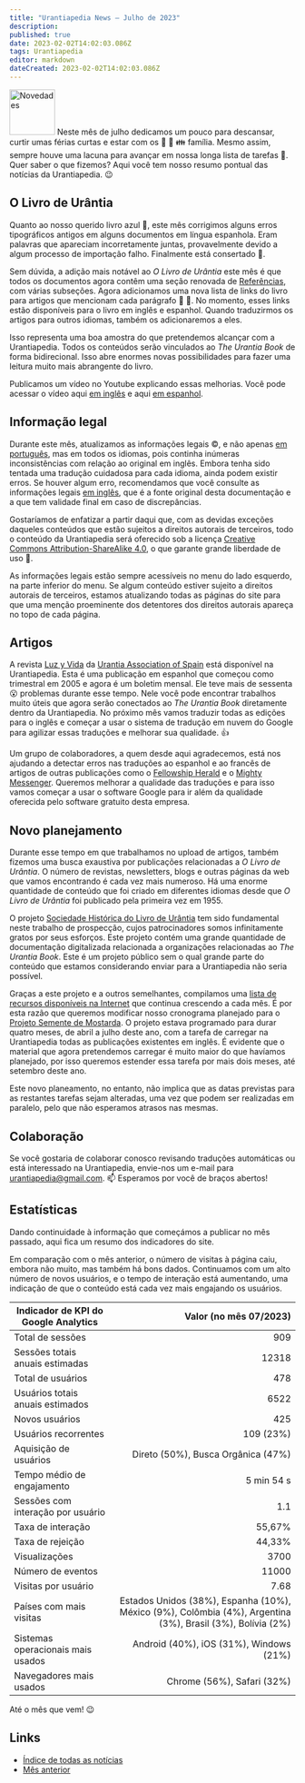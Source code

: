 ```yaml
---
title: "Urantiapedia News — Julho de 2023"
description: 
published: true
date: 2023-02-02T14:02:03.086Z
tags: Urantiapedia
editor: markdown
dateCreated: 2023-02-02T14:02:03.086Z
---
```


<img src="/_assets/svg/icon-news.svg" alt="Novedades" style="width: 80px;"> Neste mês de julho dedicamos um pouco para descansar, curtir umas férias curtas e estar com os :sunrise: :tropical_drink: :family: família. Mesmo assim, sempre houve uma lacuna para avançar em nossa longa lista de tarefas :card_index:. Quer saber o que fizemos? Aqui você tem nosso resumo pontual das notícias da Urantiapedia. :wink: 

## O Livro de Urântia

Quanto ao nosso querido livro azul :blue_book:, este mês corrigimos alguns erros tipográficos antigos em alguns documentos em língua espanhola. Eram palavras que apareciam incorretamente juntas, provavelmente devido a algum processo de importação falho. Finalmente está consertado :wrench:.

Sem dúvida, a adição mais notável ao _O Livro de Urântia_ este mês é que todos os documentos agora contêm uma seção renovada de [Referências](/en/The_Urantia_Book/0#references), com várias subseções. Agora adicionamos uma nova lista de links do livro para artigos que mencionam cada parágrafo :clap: :clap:. No momento, esses links estão disponíveis para o livro em inglês e espanhol. Quando traduzirmos os artigos para outros idiomas, também os adicionaremos a eles. 

Isso representa uma boa amostra do que pretendemos alcançar com a Urantiapedia. Todos os conteúdos serão vinculados ao _The Urantia Book_ de forma bidirecional. Isso abre enormes novas possibilidades para fazer uma leitura muito mais abrangente do livro.

Publicamos um vídeo no Youtube explicando essas melhorias. Você pode acessar o vídeo aqui [em inglês](https://youtu.be/m-efK0fbtw4) e aqui [em espanhol](https://youtu.be/QfVHUxpPrjA). 

## Informação legal 

Durante este mês, atualizamos as informações legais :copyright:, e não apenas [em português](/pt/license), mas em todos os idiomas, pois continha inúmeras inconsistências com relação ao original em inglês. Embora tenha sido tentada uma tradução cuidadosa para cada idioma, ainda podem existir erros. Se houver algum erro, recomendamos que você consulte as informações legais [em inglês](/en/license), que é a fonte original desta documentação e a que tem validade final em caso de discrepâncias.

Gostaríamos de enfatizar a partir daqui que, com as devidas exceções daqueles conteúdos que estão sujeitos a direitos autorais de terceiros, todo o conteúdo da Urantiapedia será oferecido sob a licença [Creative Commons Attribution-ShareAlike 4.0](https://creativecommons.org/licenses/by-sa/4.0/deed.es), o que garante grande liberdade de uso :sparkling_heart:. 

As informações legais estão sempre acessíveis no menu do lado esquerdo, na parte inferior do menu. Se algum conteúdo estiver sujeito a direitos autorais de terceiros, estamos atualizando todas as páginas do site para que uma menção proeminente dos detentores dos direitos autorais apareça no topo de cada página. 

## Artigos

A revista [Luz y Vida](/es/index/articles_luz_y_vida) da [Urantia Association of Spain](https://aue.urantia-association.org/) está disponível na Urantiapedia. Esta é uma publicação em espanhol que começou como trimestral em 2005 e agora é um boletim mensal. Ele teve mais de sessenta :open_mouth: problemas durante esse tempo. Nele você pode encontrar trabalhos muito úteis que agora serão conectados ao _The Urantia Book_ diretamente dentro da Urantiapedia. No próximo mês vamos traduzir todas as edições para o inglês e começar a usar o sistema de tradução em nuvem do Google para agilizar essas traduções e melhorar sua qualidade. :+1:

Um grupo de colaboradores, a quem desde aqui agradecemos, está nos ajudando a detectar erros nas traduções ao espanhol e ao francês de artigos de outras publicações como o [Fellowship Herald](/en/index/articles_herald) e o [Mighty Messenger](/en/index/articles_mighty_messenger). Queremos melhorar a qualidade das traduções e para isso vamos começar a usar o software Google para ir além da qualidade oferecida pelo software gratuito desta empresa. 

## Novo planejamento

Durante esse tempo em que trabalhamos no upload de artigos, também fizemos uma busca exaustiva por publicações relacionadas a _O Livro de Urântia_. O número de revistas, newsletters, blogs e outras páginas da web que vamos encontrando é cada vez mais numeroso. Há uma enorme quantidade de conteúdo que foi criado em diferentes idiomas desde que _O Livro de Urântia_ foi publicado pela primeira vez em 1955.

O projeto [Sociedade Histórica do Livro de Urântia](https://ubhs.hosted-by-files.com/http/DocTypesIndex.html) tem sido fundamental neste trabalho de prospecção, cujos patrocinadores somos infinitamente gratos por seus esforços. Este projeto contém uma grande quantidade de documentação digitalizada relacionada a organizações relacionadas ao _The Urantia Book_. Este é um projeto público sem o qual grande parte do conteúdo que estamos considerando enviar para a Urantiapedia não seria possível.

Graças a este projeto e a outros semelhantes, compilamos uma [lista de recursos disponíveis na Internet](/pt/help/websites) que continua crescendo a cada mês. É por esta razão que queremos modificar nosso cronograma planejado para o [Projeto Semente de Mostarda](https://www.urantia.org/news/2023-03/mustard-seed-grants-program). O projeto estava programado para durar quatro meses, de abril a julho deste ano, com a tarefa de carregar na Urantiapedia todas as publicações existentes em inglês. É evidente que o material que agora pretendemos carregar é muito maior do que havíamos planejado, por isso queremos estender essa tarefa por mais dois meses, até setembro deste ano.

Este novo planeamento, no entanto, não implica que as datas previstas para as restantes tarefas sejam alteradas, uma vez que podem ser realizadas em paralelo, pelo que não esperamos atrasos nas mesmas. 

## Colaboração 

Se você gostaria de colaborar conosco revisando traduções automáticas ou está interessado na Urantiapedia, envie-nos um e-mail para urantiapedia@gmail.com. :mailbox: Esperamos por você de braços abertos! 

## Estatísticas 

Dando continuidade à informação que começámos a publicar no mês passado, aqui fica um resumo dos indicadores do site.

Em comparação com o mês anterior, o número de visitas à página caiu, embora não muito, mas também há bons dados. Continuamos com um alto número de novos usuários, e o tempo de interação está aumentando, uma indicação de que o conteúdo está cada vez mais engajando os usuários. 

Indicador de KPI do Google Analytics | Valor (no mês 07/2023) 
--- | ---: 
Total de sessões | 909 
Sessões totais anuais estimadas | 12318 
Total de usuários | 478 
Usuários totais anuais estimados | 6522 
Novos usuários | 425 
Usuários recorrentes | 109 (23%) 
Aquisição de usuários | Direto (50%), Busca Orgânica (47%) 
Tempo médio de engajamento | 5 min 54 s 
Sessões com interação por usuário | 1.1
Taxa de interação | 55,67% 
Taxa de rejeição | 44,33% 
Visualizações | 3700 
Número de eventos | 11000 
Visitas por usuário | 7.68 
Países com mais visitas | Estados Unidos (38%), Espanha (10%), México (9%), Colômbia (4%), Argentina (3%), Brasil (3%), Bolívia (2%) 
Sistemas operacionais mais usados ​​| Android (40%), iOS (31%), Windows (21%) 
Navegadores mais usados ​​| Chrome (56%), Safari (32%) 

Até o mês que vem! :wink: 

## Links 

- [Índice de todas as notícias](/pt/news) 
- [Mês anterior](/pt/news/2023/06)